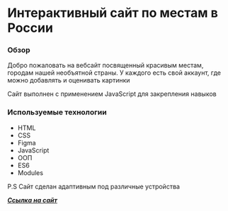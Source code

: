 # Интерактивный сайт по местам в России

### Обзор

Добро пожаловать на вебсайт посвященный красивым местам, городам нашей необъятной страны. У каждого есть свой аккаунт, где можно добавлять и оценивать картинки

Сайт выполнен с применением JavaScript для закрепления навыков

### Используемые технологии

- HTML
- CSS
- Figma
- JavaScript
- ООП
- ES6
- Modules

P.S Сайт сделан адаптивным под различные устройства

**_[Ссылка на сайт](https://imater1al.github.io/mesto/)_**
